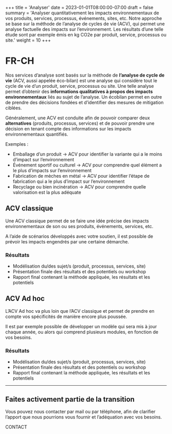 +++
title = 'Analyser'
date = 2023-01-01T08:00:00-07:00
draft = false
summary = 'Analyser quantitativement les impacts environnementaux de vos produits, services, processus, événements, sites, etc. Notre approche se base sur la méthode de l’analyse de cycles de vie (ACV), qui permet une analyse factuelle des impacts sur l’environnement. Les résultats d’une telle étude sont par exemple émis en kg CO2e par produit, service, processus ou site.'
weight = 10
+++

# FR-CH

Nos services d’analyse sont basés sur la méthode de **l’analyse de cycle de vie** (ACV, aussi appelée éco-bilan) est une analyse qui considère tout le cycle de vie d’un produit, service, processus ou site. Une telle analyse permet d’obtenir des **informations qualitatives à propos des impacts environnementaux** liés au sujet de l’analyse. Un écobilan permet en outre de prendre des décisions fondées et d’identifier des mesures de mitigation ciblées.

Généralement, une ACV est conduite afin de pouvoir comparer deux **alternatives** (produits, processus, services) et de pouvoir prendre une décision en tenant compte des informations sur les impacts environnementaux quantifiés.

Exemples :

- Emballage d’un produit → ACV pour identifier la variante qui a le moins d’impact sur l’environnement
- Événement sportif ou culturel → ACV pour comprendre quel élément a le plus d’impacts sur l’environnement
- Fabrication de mèches en métal → ACV pour identifier l’étape de fabrication qui a le plus d’impact sur l’environnement
- Recyclage ou bien incinération → ACV pour comprendre quelle valorisation est la plus adéquate


## ACV classique
Une ACV classique permet de se faire une idée précise des impacts environnementaux de son ou ses produits, événements, services, etc.

A l’aide de scénarios développés avec votre soutien, il est possible de prévoir les impacts engendrés par une certaine démarche.

### Résultats
- Modélisation du/des sujet/s (produit, processus, services, site)
- Présentation finale des résultats et des potentiels ou workshop
- Rapport final contenant la méthode appliquée, les résultats et les potentiels



## ACV Ad hoc
L’ACV Ad hoc va plus loin que l’ACV classique et permet de prendre en compte vos spécificités de manière encore plus poussée.

Il est par exemple possible de développer un modèle qui sera mis à jour chaque année, ou alors qui comprend plusieurs modules, en fonction de vos besoins.

### Résultats
- Modélisation du/des sujet/s (produit, processus, services, site)
- Présentation finale des résultats et des potentiels ou workshop
- Rapport final contenant la méthode appliquée, les résultats et les potentiels

---

## Faites activement partie de la transition
Vous pouvez nous contacter par mail ou par téléphone, afin de clarifier l’apport que nous pourrions vous fournir et l’adéquation avec vos besoins.

CONTACT